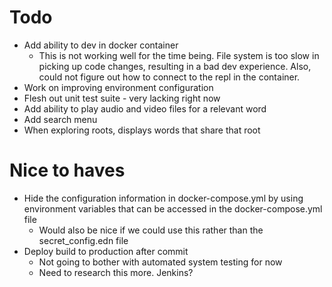 # Todo
- Add ability to dev in docker container
  - This is not working well for the time being. File system is too slow in picking
  up code changes, resulting in a bad dev experience. Also, could not figure out
  how to connect to the repl in the container.
- Work on improving environment configuration
- Flesh out unit test suite - very lacking right now
- Add ability to play audio and video files for a relevant word
- Add search menu
- When exploring roots, displays words that share that root

# Nice to haves
- Hide the configuration information in docker-compose.yml by using environment
variables that can be accessed in the docker-compose.yml file
    - Would also be nice if we could use this rather than the secret_config.edn
    file
- Deploy build to production after commit
    - Not going to bother with automated system testing for now
    - Need to research this more. Jenkins?
